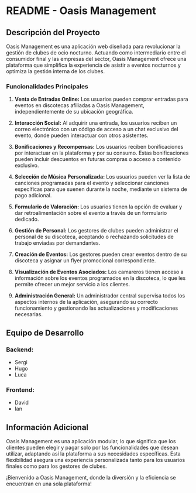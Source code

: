 # README - Oasis Management

## Descripción del Proyecto

Oasis Management es una aplicación web diseñada para revolucionar la gestión de clubes de ocio nocturno. Actuando como intermediario entre el consumidor final y las empresas del sector, Oasis Management ofrece una plataforma que simplifica la experiencia de asistir a eventos nocturnos y optimiza la gestión interna de los clubes.

### Funcionalidades Principales

1. **Venta de Entradas Online:** Los usuarios pueden comprar entradas para eventos en discotecas afiliadas a Oasis Management, independientemente de su ubicación geográfica.

2. **Interacción Social:** Al adquirir una entrada, los usuarios reciben un correo electrónico con un código de acceso a un chat exclusivo del evento, donde pueden interactuar con otros asistentes.

3. **Bonificaciones y Recompensas:** Los usuarios reciben bonificaciones por interactuar en la plataforma y por su consumo. Estas bonificaciones pueden incluir descuentos en futuras compras o acceso a contenido exclusivo.

4. **Selección de Música Personalizada:** Los usuarios pueden ver la lista de canciones programadas para el evento y seleccionar canciones específicas para que suenen durante la noche, mediante un sistema de pago adicional.

5. **Formulario de Valoración:** Los usuarios tienen la opción de evaluar y dar retroalimentación sobre el evento a través de un formulario dedicado.

6. **Gestión de Personal:** Los gestores de clubes pueden administrar el personal de su discoteca, aceptando o rechazando solicitudes de trabajo enviadas por demandantes.

7. **Creación de Eventos:** Los gestores pueden crear eventos dentro de su discoteca y asignar un flyer promocional correspondiente.

8. **Visualización de Eventos Asociados:** Los camareros tienen acceso a información sobre los eventos programados en la discoteca, lo que les permite ofrecer un mejor servicio a los clientes.

9. **Administración General:** Un administrador central supervisa todos los aspectos internos de la aplicación, asegurando su correcto funcionamiento y gestionando las actualizaciones y modificaciones necesarias.

## Equipo de Desarrollo

### Backend:
- Sergi
- Hugo
- Luca

### Frontend:
- David
- Ian

## Información Adicional

Oasis Management es una aplicación modular, lo que significa que los clientes pueden elegir y pagar solo por las funcionalidades que desean utilizar, adaptando así la plataforma a sus necesidades específicas. Esta flexibilidad asegura una experiencia personalizada tanto para los usuarios finales como para los gestores de clubes.

¡Bienvenido a Oasis Management, donde la diversión y la eficiencia se encuentran en una sola plataforma!